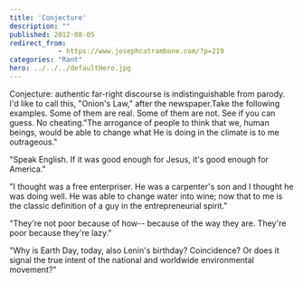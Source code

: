 ```yaml
---
title: 'Conjecture'
description: ""
published: 2012-08-05
redirect_from: 
            - https://www.josephcatrambone.com/?p=219
categories: "Rant"
hero: ../../../defaultHero.jpg
---
```

Conjecture: authentic far-right discourse is indistinguishable from parody. I'd like to call this, "Onion's Law," after the newspaper.Take the following examples. Some of them are real. Some of them are not. See if you can guess. No cheating."The arrogance of people to think that we, human beings, would be able to change what He is doing in the climate is to me outrageous."

<!-- REAL!  Senator James Inhofe (R-OK) appeared on Voice of Christian Youth America’s radio program Crosstalk -->

"Speak English. If it was good enough for Jesus, it's good enough for America."

<!-- FAKE! Though was presented as coming from Rick Santorum's twitter feed by Bill Mahr.-->

"I thought was a free enterpriser. He was a carpenter's son and I thought he was doing well. He was able to change water into wine; now that to me is the classic definition of a guy in the entrepreneurial spirit."

<!-- REAL!  Gov. Tommy Thompson, R-Wis., responding to a reporter who asked him if Jesus was a socialist, Madison (Wis.) Capital Times, 7/10/96 -->

"They're not poor because of how-- because of the way they are. They're poor because they're lazy."

<!-- Fake! -->

"Why is Earth Day, today, also Lenin's birthday? Coincidence? Or does it signal the true intent of the national and worldwide environmental movement?"

<!-- REAL!  Alan Caruba, Fargo Forum, 4/22/97 -->
